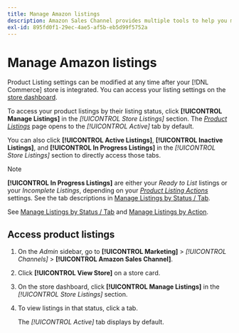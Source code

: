```yaml
---
title: Manage Amazon listings
description: Amazon Sales Channel provides multiple tools to help you manage your Amazon listings from the Commerce Admin.
exl-id: 895fd0f1-29ec-4ae5-af5b-eb5d99f5752a
---
```

# Manage Amazon listings

Product Listing settings can be modified at any time after your [!DNL Commerce] store is integrated. You can access your listing settings on the [store dashboard](./amazon-store-dashboard.md).

To access your product listings by their listing status, click **[!UICONTROL Manage Listings]** in the _[!UICONTROL Store Listings]_ section. The [_Product Listings_](./managing-listings-by-tab.md) page opens to the _[!UICONTROL Active]_ tab by default.

You can also click **[!UICONTROL Active Listings]**, **[!UICONTROL Inactive Listings]**, and **[!UICONTROL In Progress Listings]** in the _[!UICONTROL Store Listings]_ section to directly access those tabs.

>[!NOTE]
>
>**[!UICONTROL In Progress Listings]** are either your _Ready to List_ listings or your _Incomplete Listings_, depending on your [_Product Listing Actions_](./product-listing-actions.md) settings. See the tab descriptions in [Manage Listings by Status / Tab](./managing-listings-by-tab.md).

See [Manage Listings by Status / Tab](./managing-listings-by-tab.md) and [Manage Listings by Action](./managing-listings-by-action.md).

## Access product listings

1. On the _Admin_ sidebar, go to **[!UICONTROL Marketing]** > _[!UICONTROL Channels]_ > **[!UICONTROL Amazon Sales Channel]**.

1. Click **[!UICONTROL View Store]** on a store card.

1. On the store dashboard, click **[!UICONTROL Manage Listings]** in the _[!UICONTROL Store Listings]_ section.

1. To view listings in that status, click a tab.

   The _[!UICONTROL Active]_ tab displays by default.
